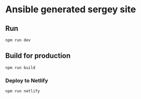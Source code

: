 # Ansible generated sergey site

## Run

```
npm run dev
```

## Build for production

```
npm run build
```

### Deploy to Netlify

```
npm run netlify
```
